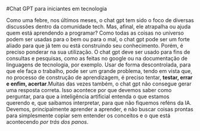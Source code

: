 #Chat GPT para iniciantes em tecnologia

Como uma febre, nos últimos meses, o chat gpt tem sido o foco de diversas discussões dentro da comunidade tech. Mas, afinal, ele atrapalha ou ajuda quem está aprendendo a programar?
Como todas as coisas no universo podem ser usadas para o bem ou para o mal, o chat gpt pode ser um forte aliado para que já tem ou está construindo seu conhecimento. Porém, é preciso ponderar na sua utilização. O chat gpt deve ser usado para fins de consultas e pesquisas, como as feitas no google ou na documentação de linguagens de tecnologia, por exemplo. Usar de forma descontrolada, para que ele faça o trabalho, pode ser um grande problema, tendo em vista que, no processo de construção de aprendizagem, é preciso tentar, **testar, errar e enfim, acertar**.Muitas das vezes também, o chat gpt não consegue gerar uma resposta correta. Isso acontece por que devemos saber como perguntar, para que a inteligência artificial entenda o que estamos querendo e, que saibamos interpretar, para que não fiquemos reféns da IA.
Devemos, principalmente aprender a aprender, e não buscar coisas prontas para simplesmente copiar sem entender os conceitos e o que está acontecendo *por trás dos panos*.